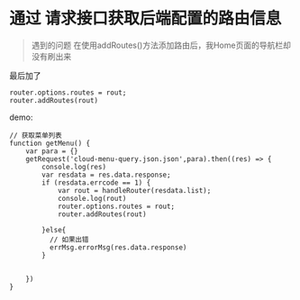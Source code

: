# 通过 请求接口获取后端配置的路由信息

>遇到的问题 在使用addRoutes()方法添加路由后，我Home页面的导航栏却没有刷出来

最后加了 
```
router.options.routes = rout;
router.addRoutes(rout)
```
demo: 

```
// 获取菜单列表
function getMenu() {
    var para = {}
    getRequest('cloud-menu-query.json.json',para).then((res) => {
        console.log(res)
        var resdata = res.data.response;
        if (resdata.errcode == 1) {
            var rout = handleRouter(resdata.list);
            console.log(rout)
            router.options.routes = rout;
            router.addRoutes(rout)

        }else{
          // 如果出错
          errMsg.errorMsg(res.data.response)
        }


    })
}
```
